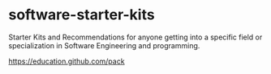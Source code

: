 # software-starter-kits
Starter Kits and Recommendations for anyone getting into a specific field or specialization 
in Software Engineering and programming.


https://education.github.com/pack
